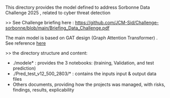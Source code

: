 This directory provides the model defined to address Sorbonne Data Challenge 2025 , related to cyber threat detection

&gt;&gt; See Challenge briefing here : https://github.com/JCM-Sid/Challenge-sorbonne/blob/main/Briefing_Data_Challenge.pdf

The main model is based on GAT design (Graph Attention Transformer) . See reference [here](https://petar-v.com/GAT/)

&gt;&gt; the directory structure and content:
- ./modele* : provides the 3 notebooks: (training, Validation, and test prediction)
- ./Pred_test_v12_500_2803/* : contains the inputs input & output data files
- Others documents, providing how the projects was managed, with risks, findings, results, explicability

